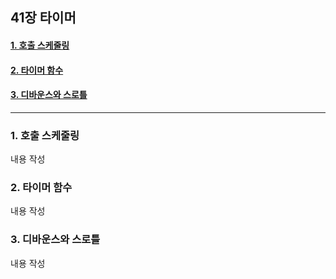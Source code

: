 ## 41장 타이머

#### [1. 호출 스케줄링](#1-호출-스케줄링-1)
#### [2. 타이머 함수](#2-타이머-함수-1)
#### [3. 디바운스와 스로틀](#3-디바운스와-스로틀-1)

***

### 1. 호출 스케줄링

내용 작성

### 2. 타이머 함수

내용 작성

### 3. 디바운스와 스로틀

내용 작성


